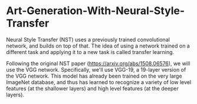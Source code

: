 # Art-Generation-With-Neural-Style-Transfer

Neural Style Transfer (NST) uses a previously trained convolutional network, and builds on top of that. The idea of using a network trained on a different task and applying it to a new task is called transfer learning.

Following the original NST paper (https://arxiv.org/abs/1508.06576), we will use the VGG network. Specifically, we'll use VGG-19, a 19-layer version of the VGG network. This model has already been trained on the very large ImageNet database, and thus has learned to recognize a variety of low level features (at the shallower layers) and high level features (at the deeper layers).
